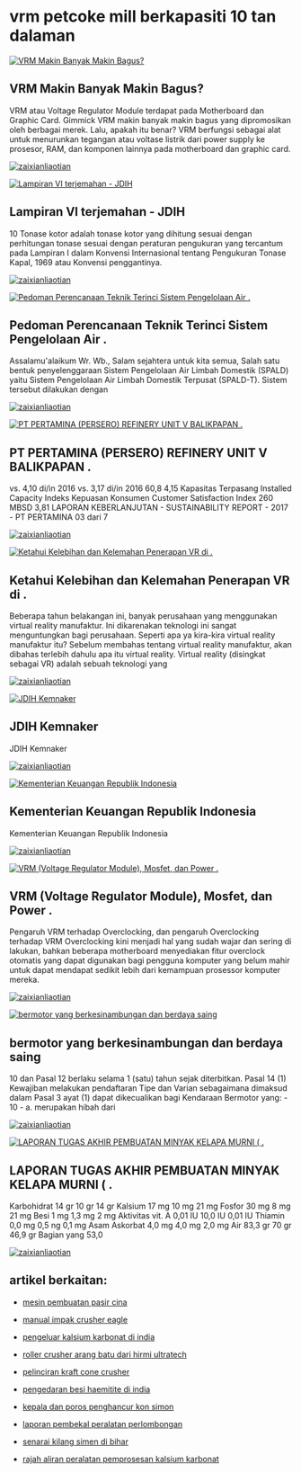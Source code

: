 # vrm petcoke mill berkapasiti 10 tan dalaman
<a href="https://mnn.zoosnet.net/LR/Chatpre.aspx?id=MNN94995150&p=https://topgrinding.com/" target="_blank">![VRM Makin Banyak Makin Bagus?](https://github.com/technlg/images/blob/main/58.jpg)</a>
## VRM Makin Banyak Makin Bagus?
VRM atau Voltage Regulator Module terdapat pada Motherboard dan Graphic Card. Gimmick VRM makin banyak makin bagus yang dipromosikan oleh berbagai merek. Lalu, apakah itu benar? VRM berfungsi sebagai alat untuk menurunkan tegangan atau voltase listrik dari power supply ke prosesor, RAM, dan komponen lainnya pada motherboard dan graphic card.
<a href="https://mnn.zoosnet.net/LR/Chatpre.aspx?id=MNN94995150&p=https://topgrinding.com/" target="_blank"><img src="https://github.com/technlg/images/raw/main/chat11.jpg" alt="zaixianliaotian"/></a><a href="//whatsapp.shibangsoft.com/WhatsApp.php" ><img src="https://github.com/technlg/images/raw/main/chat11.png" alt=""></a>
<a href="https://mnn.zoosnet.net/LR/Chatpre.aspx?id=MNN94995150&p=https://topgrinding.com/" target="_blank">![Lampiran VI terjemahan - JDIH](https://github.com/technlg/images/blob/main/36.jpg)</a>
## Lampiran VI terjemahan - JDIH
10 Tonase kotor adalah tonase kotor yang dihitung sesuai dengan perhitungan tonase sesuai dengan peraturan pengukuran yang tercantum pada Lampiran I dalam Konvensi Internasional tentang Pengukuran Tonase Kapal, 1969 atau Konvensi penggantinya.
<a href="https://mnn.zoosnet.net/LR/Chatpre.aspx?id=MNN94995150&p=https://topgrinding.com/" target="_blank"><img src="https://github.com/technlg/images/raw/main/chat11.jpg" alt="zaixianliaotian"/></a><a href="//whatsapp.shibangsoft.com/WhatsApp.php" ><img src="https://github.com/technlg/images/raw/main/chat11.png" alt=""></a>
<a href="https://mnn.zoosnet.net/LR/Chatpre.aspx?id=MNN94995150&p=https://topgrinding.com/" target="_blank">![Pedoman Perencanaan Teknik Terinci Sistem Pengelolaan Air .](https://github.com/technlg/images/blob/main/57.jpg)</a>
## Pedoman Perencanaan Teknik Terinci Sistem Pengelolaan Air .
Assalamu'alaikum Wr. Wb., Salam sejahtera untuk kita semua, Salah satu bentuk penyelenggaraan Sistem Pengelolaan Air Limbah Domestik (SPALD) yaitu Sistem Pengelolaan Air Limbah Domestik Terpusat (SPALD-T). Sistem tersebut dilakukan dengan
<a href="https://mnn.zoosnet.net/LR/Chatpre.aspx?id=MNN94995150&p=https://topgrinding.com/" target="_blank"><img src="https://github.com/technlg/images/raw/main/chat11.jpg" alt="zaixianliaotian"/></a><a href="//whatsapp.shibangsoft.com/WhatsApp.php" ><img src="https://github.com/technlg/images/raw/main/chat11.png" alt=""></a>
<a href="https://mnn.zoosnet.net/LR/Chatpre.aspx?id=MNN94995150&p=https://topgrinding.com/" target="_blank">![PT PERTAMINA (PERSERO) REFINERY UNIT V BALIKPAPAN .](https://github.com/technlg/images/blob/main/31.jpg)</a>
## PT PERTAMINA (PERSERO) REFINERY UNIT V BALIKPAPAN .
vs. 4,10 di/in 2016 vs. 3,17 di/in 2016 60,8 4,15 Kapasitas Terpasang Installed Capacity Indeks Kepuasan Konsumen Customer Satisfaction Index 260 MBSD 3,81 LAPORAN KEBERLANJUTAN - SUSTAINABILITY REPORT - 2017 - PT PERTAMINA 03 dari 7 
<a href="https://mnn.zoosnet.net/LR/Chatpre.aspx?id=MNN94995150&p=https://topgrinding.com/" target="_blank"><img src="https://github.com/technlg/images/raw/main/chat11.jpg" alt="zaixianliaotian"/></a><a href="//whatsapp.shibangsoft.com/WhatsApp.php" ><img src="https://github.com/technlg/images/raw/main/chat11.png" alt=""></a>
<a href="https://mnn.zoosnet.net/LR/Chatpre.aspx?id=MNN94995150&p=https://topgrinding.com/" target="_blank">![Ketahui Kelebihan dan Kelemahan Penerapan VR di .](https://github.com/technlg/images/blob/main/60.jpg)</a>
## Ketahui Kelebihan dan Kelemahan Penerapan VR di .
Beberapa tahun belakangan ini, banyak perusahaan yang menggunakan virtual reality manufaktur. Ini dikarenakan teknologi ini sangat menguntungkan bagi perusahaan. Seperti apa ya kira-kira virtual reality manufaktur itu? Sebelum membahas tentang virtual reality manufaktur, akan dibahas terlebih dahulu apa itu virtual reality. Virtual reality (disingkat sebagai VR) adalah sebuah teknologi yang 
<a href="https://mnn.zoosnet.net/LR/Chatpre.aspx?id=MNN94995150&p=https://topgrinding.com/" target="_blank"><img src="https://github.com/technlg/images/raw/main/chat11.jpg" alt="zaixianliaotian"/></a><a href="//whatsapp.shibangsoft.com/WhatsApp.php" ><img src="https://github.com/technlg/images/raw/main/chat11.png" alt=""></a>
<a href="https://mnn.zoosnet.net/LR/Chatpre.aspx?id=MNN94995150&p=https://topgrinding.com/" target="_blank">![JDIH Kemnaker](https://github.com/technlg/images/blob/main/18.jpg)</a>
## JDIH Kemnaker
JDIH Kemnaker
<a href="https://mnn.zoosnet.net/LR/Chatpre.aspx?id=MNN94995150&p=https://topgrinding.com/" target="_blank"><img src="https://github.com/technlg/images/raw/main/chat11.jpg" alt="zaixianliaotian"/></a><a href="//whatsapp.shibangsoft.com/WhatsApp.php" ><img src="https://github.com/technlg/images/raw/main/chat11.png" alt=""></a>
<a href="https://mnn.zoosnet.net/LR/Chatpre.aspx?id=MNN94995150&p=https://topgrinding.com/" target="_blank">![Kementerian Keuangan Republik Indonesia](https://github.com/technlg/images/blob/main/53.jpg)</a>
## Kementerian Keuangan Republik Indonesia
Kementerian Keuangan Republik Indonesia
<a href="https://mnn.zoosnet.net/LR/Chatpre.aspx?id=MNN94995150&p=https://topgrinding.com/" target="_blank"><img src="https://github.com/technlg/images/raw/main/chat11.jpg" alt="zaixianliaotian"/></a><a href="//whatsapp.shibangsoft.com/WhatsApp.php" ><img src="https://github.com/technlg/images/raw/main/chat11.png" alt=""></a>
<a href="https://mnn.zoosnet.net/LR/Chatpre.aspx?id=MNN94995150&p=https://topgrinding.com/" target="_blank">![VRM (Voltage Regulator Module), Mosfet, dan Power .](https://github.com/technlg/images/blob/main/36.jpg)</a>
## VRM (Voltage Regulator Module), Mosfet, dan Power .
Pengaruh VRM terhadap Overclocking, dan pengaruh Overclocking terhadap VRM Overclocking kini menjadi hal yang sudah wajar dan sering di lakukan, bahkan beberapa motherboard menyediakan fitur overclock otomatis yang dapat digunakan bagi pengguna komputer yang belum mahir untuk dapat mendapat sedikit lebih dari kemampuan prosessor komputer mereka.
<a href="https://mnn.zoosnet.net/LR/Chatpre.aspx?id=MNN94995150&p=https://topgrinding.com/" target="_blank"><img src="https://github.com/technlg/images/raw/main/chat11.jpg" alt="zaixianliaotian"/></a><a href="//whatsapp.shibangsoft.com/WhatsApp.php" ><img src="https://github.com/technlg/images/raw/main/chat11.png" alt=""></a>
<a href="https://mnn.zoosnet.net/LR/Chatpre.aspx?id=MNN94995150&p=https://topgrinding.com/" target="_blank">![bermotor yang berkesinambungan dan berdaya saing](https://github.com/technlg/images/blob/main/46.jpg)</a>
## bermotor yang berkesinambungan dan berdaya saing
10 dan Pasal 12 berlaku selama 1 (satu) tahun sejak diterbitkan. Pasal 14 (1) Kewajiban melakukan pendaftaran Tipe dan Varian sebagaimana dimaksud dalam Pasal 3 ayat (1) dapat dikecualikan bagi Kendaraan Bermotor yang: - 10 - a. merupakan hibah dari 
<a href="https://mnn.zoosnet.net/LR/Chatpre.aspx?id=MNN94995150&p=https://topgrinding.com/" target="_blank"><img src="https://github.com/technlg/images/raw/main/chat11.jpg" alt="zaixianliaotian"/></a><a href="//whatsapp.shibangsoft.com/WhatsApp.php" ><img src="https://github.com/technlg/images/raw/main/chat11.png" alt=""></a>
<a href="https://mnn.zoosnet.net/LR/Chatpre.aspx?id=MNN94995150&p=https://topgrinding.com/" target="_blank">![LAPORAN TUGAS AKHIR PEMBUATAN MINYAK KELAPA MURNI ( .](https://github.com/technlg/images/blob/main/18.jpg)</a>
## LAPORAN TUGAS AKHIR PEMBUATAN MINYAK KELAPA MURNI ( .
Karbohidrat 14 gr 10 gr 14 gr Kalsium 17 mg 10 mg 21 mg Fosfor 30 mg 8 mg 21 mg Besi 1 mg 1,3 mg 2 mg Aktivitas vit. A 0,01 IU 10,0 IU 0,01 IU Thiamin 0,0 mg 0,5 ng 0,1 mg Asam Askorbat 4,0 mg 4,0 mg 2,0 mg Air 83,3 gr 70 gr 46,9 gr Bagian yang 53,0
<a href="https://mnn.zoosnet.net/LR/Chatpre.aspx?id=MNN94995150&p=https://topgrinding.com/" target="_blank"><img src="https://github.com/technlg/images/raw/main/chat11.jpg" alt="zaixianliaotian"/></a><a href="//whatsapp.shibangsoft.com/WhatsApp.php" ><img src="https://github.com/technlg/images/raw/main/chat11.png" alt=""></a>
## artikel berkaitan:
* [mesin pembuatan pasir cina](mesin%20pembuatan%20pasir%20cina.md)
* [manual impak crusher eagle](manual%20impak%20crusher%20eagle.md)
* [pengeluar kalsium karbonat di india](pengeluar%20kalsium%20karbonat%20di%20india.md)
* [roller crusher arang batu dari hirmi ultratech](roller%20crusher%20arang%20batu%20dari%20hirmi%20ultratech.md)
* [pelinciran kraft cone crusher](pelinciran%20kraft%20cone%20crusher.md)
* [pengedaran besi haemitite di india](pengedaran%20besi%20haemitite%20di%20india.md)
* [kepala dan poros penghancur kon simon](kepala%20dan%20poros%20penghancur%20kon%20simon.md)
* [laporan pembekal peralatan perlombongan](laporan%20pembekal%20peralatan%20perlombongan.md)
* [senarai kilang simen di bihar](senarai%20kilang%20simen%20di%20bihar.md)
* [rajah aliran peralatan pemprosesan kalsium karbonat](rajah%20aliran%20peralatan%20pemprosesan%20kalsium%20karbonat.md)
